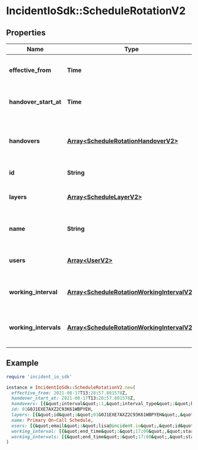 # IncidentIoSdk::ScheduleRotationV2

## Properties

| Name | Type | Description | Notes |
| ---- | ---- | ----------- | ----- |
| **effective_from** | **Time** | When this rotation config will be effective from | [optional] |
| **handover_start_at** | **Time** | Defines the next moment we&#39;ll trigger a handover |  |
| **handovers** | [**Array&lt;ScheduleRotationHandoverV2&gt;**](ScheduleRotationHandoverV2.md) | Defines the handover intervals for this rota, in order they should apply |  |
| **id** | **String** | Unique internal ID of the rotation |  |
| **layers** | [**Array&lt;ScheduleLayerV2&gt;**](ScheduleLayerV2.md) | Controls how many people are on-call concurrently |  |
| **name** | **String** | Human readable name synced from external provider |  |
| **users** | [**Array&lt;UserV2&gt;**](UserV2.md) | Users who are available to be scheduled on this rota |  |
| **working_interval** | [**Array&lt;ScheduleRotationWorkingIntervalV2&gt;**](ScheduleRotationWorkingIntervalV2.md) | DEPRECATED: Use working_intervals instead. | [optional] |
| **working_intervals** | [**Array&lt;ScheduleRotationWorkingIntervalV2&gt;**](ScheduleRotationWorkingIntervalV2.md) | Optional restrictions that define when to schedule people for this rota |  |

## Example

```ruby
require 'incident_io_sdk'

instance = IncidentIoSdk::ScheduleRotationV2.new(
  effective_from: 2021-08-17T13:28:57.801578Z,
  handover_start_at: 2021-08-17T13:28:57.801578Z,
  handovers: [{&quot;interval&quot;:1,&quot;interval_type&quot;:&quot;hourly&quot;}],
  id: 01G0J1EXE7AXZ2C93K61WBPYEH,
  layers: [{&quot;id&quot;:&quot;01G0J1EXE7AXZ2C93K61WBPYEH&quot;,&quot;name&quot;:&quot;Layer 1&quot;}],
  name: Primary On-Call Schedule,
  users: [{&quot;email&quot;:&quot;lisa@incident.io&quot;,&quot;id&quot;:&quot;01FCNDV6P870EA6S7TK1DSYDG0&quot;,&quot;name&quot;:&quot;Lisa Karlin Curtis&quot;,&quot;role&quot;:&quot;viewer&quot;,&quot;slack_user_id&quot;:&quot;U02AYNF2XJM&quot;}],
  working_interval: [{&quot;end_time&quot;:&quot;17:00&quot;,&quot;start_time&quot;:&quot;09:00&quot;,&quot;weekday&quot;:&quot;monday&quot;}],
  working_intervals: [{&quot;end_time&quot;:&quot;17:00&quot;,&quot;start_time&quot;:&quot;09:00&quot;,&quot;weekday&quot;:&quot;monday&quot;}]
)
```

